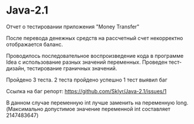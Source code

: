 # Java-2.1
Отчет о тестировании приложения "Money Transfer"

После перевода денежных средств на рассчетный счет некорректно отображается баланс.

Проводилось последовательное воспроизведение кода в программе Idea с использование разных значений переменных. Проведен тест-дизайн, тестирование граничных значений.

Пройдено 3 теста. 2 теста пройдено успешно 1 тест выявил баг

Ссылка на баг репорт: https://github.com/Sklyr/Java-2.1/issues/1

В данном случае переменную int лучше заменить на переменную long. (Максимально допустимое значение переменной int составляет 2147483647) 
